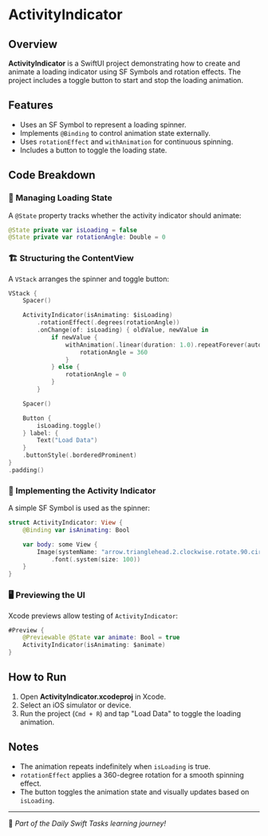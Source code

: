 # ActivityIndicator

## Overview
**ActivityIndicator** is a SwiftUI project demonstrating how to create and animate a loading indicator using SF Symbols and rotation effects. The project includes a toggle button to start and stop the loading animation.

## Features
- Uses an SF Symbol to represent a loading spinner.
- Implements `@Binding` to control animation state externally.
- Uses `rotationEffect` and `withAnimation` for continuous spinning.
- Includes a button to toggle the loading state.

## Code Breakdown

### 🔄 Managing Loading State
A `@State` property tracks whether the activity indicator should animate:

```swift
@State private var isLoading = false
@State private var rotationAngle: Double = 0
```

### 🏗️ Structuring the ContentView
A `VStack` arranges the spinner and toggle button:

```swift
VStack {
    Spacer()

    ActivityIndicator(isAnimating: $isLoading)
        .rotationEffect(.degrees(rotationAngle))
        .onChange(of: isLoading) { oldValue, newValue in
            if newValue {
                withAnimation(.linear(duration: 1.0).repeatForever(autoreverses: false)) {
                    rotationAngle = 360
                }
            } else {
                rotationAngle = 0
            }
        }

    Spacer()

    Button {
        isLoading.toggle()
    } label: {
        Text("Load Data")
    }
    .buttonStyle(.borderedProminent)
}
.padding()
```

### 🔄 Implementing the Activity Indicator
A simple SF Symbol is used as the spinner:

```swift
struct ActivityIndicator: View {
    @Binding var isAnimating: Bool

    var body: some View {
        Image(systemName: "arrow.trianglehead.2.clockwise.rotate.90.circle")
            .font(.system(size: 100))
    }
}
```

### 🖥️ Previewing the UI
Xcode previews allow testing of `ActivityIndicator`:

```swift
#Preview {
    @Previewable @State var animate: Bool = true
    ActivityIndicator(isAnimating: $animate)
}
```

## How to Run
1. Open **ActivityIndicator.xcodeproj** in Xcode.
2. Select an iOS simulator or device.
3. Run the project (`Cmd + R`) and tap "Load Data" to toggle the loading animation.

## Notes
- The animation repeats indefinitely when `isLoading` is true.
- `rotationEffect` applies a 360-degree rotation for a smooth spinning effect.
- The button toggles the animation state and visually updates based on `isLoading`.

---
🚀 *Part of the Daily Swift Tasks learning journey!*